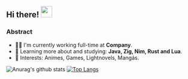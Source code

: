 ## Hi there! <img src="https://raw.githubusercontent.com/iampavangandhi/iampavangandhi/master/gifs/Hi.gif" width="30px"></h2>
### Abstract

- 👨‍💻 I'm currently working full-time at **Company**.
- 🌱 Learning more about and studying: **Java, Zig, Nim, Rust and Lua**.
- 💙 Interests: Animes, Games, Lightnovels, Mangás.

![Anurag's github stats](https://github-readme-stats.vercel.app/api?username=maxpdr96&show_icons=true&theme=dracula)
[![Top Langs](https://github-readme-stats.vercel.app/api/top-langs/?username=maxpdr96&layout=compact&langs_count=5&hide=CSS,html&theme=dracula)](https://github.com/maxpdr96/github-readme-stats)


<!--
**maxpdr96/maxpdr96** is a ✨ _special_ ✨ repository because its `README.md` (this file) appears on your GitHub profile.

Here are some ideas to get you started:

- 🔭 I’m currently working on ...
- 🌱 I’m currently learning ...
- 👯 I’m looking to collaborate on ...
- 🤔 I’m looking for help with ...
- 💬 Ask me about ...
- 📫 How to reach me: ...
- 😄 Pronouns: ...
- ⚡ Fun fact: ...
-->
